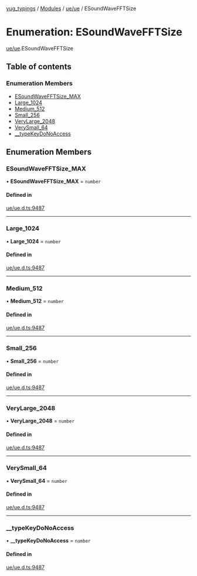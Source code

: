 [yug_typings](../README.md) / [Modules](../modules.md) / [ue/ue](../modules/ue_ue.md) / ESoundWaveFFTSize

# Enumeration: ESoundWaveFFTSize

[ue/ue](../modules/ue_ue.md).ESoundWaveFFTSize

## Table of contents

### Enumeration Members

- [ESoundWaveFFTSize\_MAX](ue_ue.ESoundWaveFFTSize.md#esoundwavefftsize_max)
- [Large\_1024](ue_ue.ESoundWaveFFTSize.md#large_1024)
- [Medium\_512](ue_ue.ESoundWaveFFTSize.md#medium_512)
- [Small\_256](ue_ue.ESoundWaveFFTSize.md#small_256)
- [VeryLarge\_2048](ue_ue.ESoundWaveFFTSize.md#verylarge_2048)
- [VerySmall\_64](ue_ue.ESoundWaveFFTSize.md#verysmall_64)
- [\_\_typeKeyDoNoAccess](ue_ue.ESoundWaveFFTSize.md#__typekeydonoaccess)

## Enumeration Members

### ESoundWaveFFTSize\_MAX

• **ESoundWaveFFTSize\_MAX** = `number`

#### Defined in

[ue/ue.d.ts:9487](https://github.com/YugMetaverse/yug_typings/blob/b7d9b19/ue/ue.d.ts#L9487)

___

### Large\_1024

• **Large\_1024** = `number`

#### Defined in

[ue/ue.d.ts:9487](https://github.com/YugMetaverse/yug_typings/blob/b7d9b19/ue/ue.d.ts#L9487)

___

### Medium\_512

• **Medium\_512** = `number`

#### Defined in

[ue/ue.d.ts:9487](https://github.com/YugMetaverse/yug_typings/blob/b7d9b19/ue/ue.d.ts#L9487)

___

### Small\_256

• **Small\_256** = `number`

#### Defined in

[ue/ue.d.ts:9487](https://github.com/YugMetaverse/yug_typings/blob/b7d9b19/ue/ue.d.ts#L9487)

___

### VeryLarge\_2048

• **VeryLarge\_2048** = `number`

#### Defined in

[ue/ue.d.ts:9487](https://github.com/YugMetaverse/yug_typings/blob/b7d9b19/ue/ue.d.ts#L9487)

___

### VerySmall\_64

• **VerySmall\_64** = `number`

#### Defined in

[ue/ue.d.ts:9487](https://github.com/YugMetaverse/yug_typings/blob/b7d9b19/ue/ue.d.ts#L9487)

___

### \_\_typeKeyDoNoAccess

• **\_\_typeKeyDoNoAccess** = `number`

#### Defined in

[ue/ue.d.ts:9487](https://github.com/YugMetaverse/yug_typings/blob/b7d9b19/ue/ue.d.ts#L9487)
